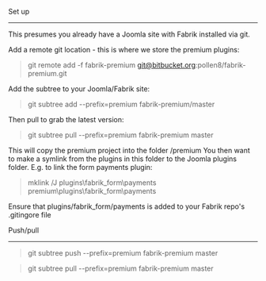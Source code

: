 
Set up
*******
This presumes you already have a Joomla site with Fabrik installed via git.

Add a remote git location - this is where we store the premium plugins:
> git remote add -f fabrik-premium git@bitbucket.org:pollen8/fabrik-premium.git

Add the subtree to your Joomla/Fabrik site:
> git subtree add --prefix=premium fabrik-premium/master

Then pull to grab the latest version:
> git subtree pull --prefix=premium fabrik-premium master

This will copy the premium project into the folder /premium
You then want to make a symlink from the plugins in this folder to the Joomla plugins folder. E.g. to link the form payments plugin:

> mklink /J plugins\fabrik_form\payments premium\plugins\fabrik_form\payments

Ensure that plugins/fabrik_form/payments is added to your Fabrik repo's .gitingore file

Push/pull
*********
> git subtree push --prefix=premium fabrik-premium master

> git subtree pull --prefix=premium fabrik-premium master

